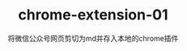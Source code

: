 <h1 align="center">chrome-extension-01</h1>
<div align="center">
将微信公众号网页剪切为md并存入本地的chrome插件
</div>
